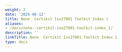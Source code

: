 ```yaml
---
weight: 2
date: '2025-06-12'
title: None  Certikit Iso27001 Toolkit Index 1
aliases:
- /docs/none--certikit-iso27001-toolkit-index_1/
description: ''
linkTitle: None  Certikit Iso27001 Toolkit Index 1
type: docs
---
```


